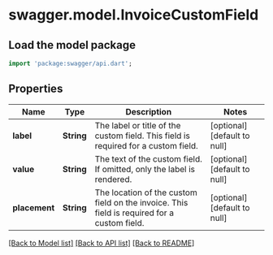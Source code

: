 # swagger.model.InvoiceCustomField

## Load the model package
```dart
import 'package:swagger/api.dart';
```

## Properties
Name | Type | Description | Notes
------------ | ------------- | ------------- | -------------
**label** | **String** | The label or title of the custom field. This field is required for a custom field. | [optional] [default to null]
**value** | **String** | The text of the custom field. If omitted, only the label is rendered. | [optional] [default to null]
**placement** | **String** | The location of the custom field on the invoice. This field is required for a custom field. | [optional] [default to null]

[[Back to Model list]](../README.md#documentation-for-models) [[Back to API list]](../README.md#documentation-for-api-endpoints) [[Back to README]](../README.md)

